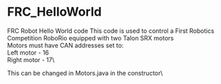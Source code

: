 # FRC_HelloWorld
FRC Robot Hello World code
This code is used to control a First Robotics Competition RoboRio equipped with two Talon SRX motors\
Motors must have CAN addresses set to:\
Left motor - 16\
Right motor - 17\

This can be changed in Motors.java in the constructor\
